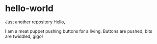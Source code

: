 # hello-world
Just another repository
Hello,

I am a meat puppet pushing buttons for a living.
Buttons are pushed, bits are twiddled, gigo!

